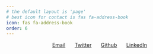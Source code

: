 ```yaml
---
# the default layout is 'page'
# best icon for contact is fas fa-address-book
icon: fas fa-address-book
order: 6
---
```


<!-- Contact page -->

<!-- Add a vertical list to contain buttons -->
<div style="display:flex; flex-direction: row; justify-content: center; align-items: center" class="btn-group-vertical" role="group" aria-label="Contact buttons">
  <!-- Email to info@omid-saadat.com button -->
  <a href="mailto:info@omid-saadat.com" class="btn btn-outline-secondary" role="button">
    <i class="fas fa-envelope"></i> Email
  </a>
  <div style="width: 5%"></div>

  <!-- Tweet to @omid3098 button -->
  <a href="https://twitter.com/omid3098" class="btn btn-outline-secondary" role="button">
    <i class="fab fa-twitter"></i> Twitter
  </a>
  <div style="width: 5%"></div>

  <!-- Github to @omid3098 button -->
  <a href="https://github.com/omid3098" class="btn btn-outline-secondary" role="button">
    <i class="fab fa-github"></i> Github
  </a>
  <div style="width: 5%"></div>

  <!-- Add a button for each social media -->
  <a href="https://www.linkedin.com/in/omidsaadat" class="btn btn-outline-secondary" role="button">
    <i class="fab fa-linkedin"></i> LinkedIn
  </a>
</div>
